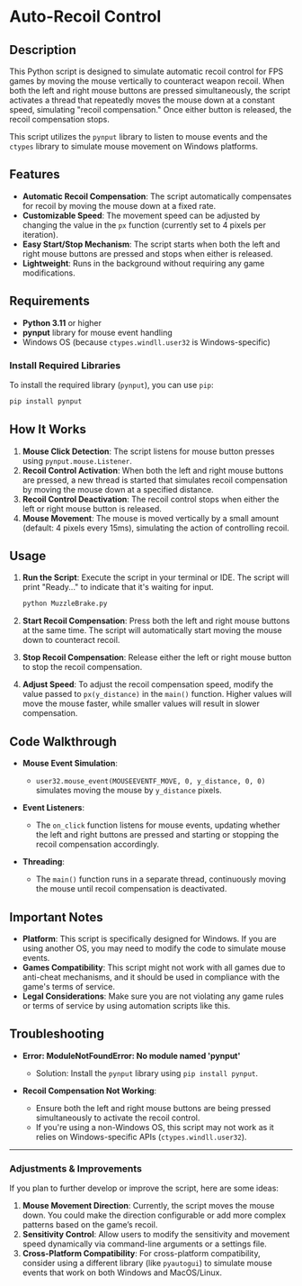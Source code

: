 # Auto-Recoil Control

## Description

This Python script is designed to simulate automatic recoil control for FPS games by moving the mouse vertically to counteract weapon recoil. When both the left and right mouse buttons are pressed simultaneously, the script activates a thread that repeatedly moves the mouse down at a constant speed, simulating "recoil compensation." Once either button is released, the recoil compensation stops.

This script utilizes the `pynput` library to listen to mouse events and the `ctypes` library to simulate mouse movement on Windows platforms.

## Features

- **Automatic Recoil Compensation**: The script automatically compensates for recoil by moving the mouse down at a fixed rate.
- **Customizable Speed**: The movement speed can be adjusted by changing the value in the `px` function (currently set to 4 pixels per iteration).
- **Easy Start/Stop Mechanism**: The script starts when both the left and right mouse buttons are pressed and stops when either is released.
- **Lightweight**: Runs in the background without requiring any game modifications.

## Requirements

- **Python 3.11** or higher
- **pynput** library for mouse event handling
- Windows OS (because `ctypes.windll.user32` is Windows-specific)

### Install Required Libraries

To install the required library (`pynput`), you can use `pip`:

```bash
pip install pynput
```

## How It Works

1. **Mouse Click Detection**: The script listens for mouse button presses using `pynput.mouse.Listener`.
2. **Recoil Control Activation**: When both the left and right mouse buttons are pressed, a new thread is started that simulates recoil compensation by moving the mouse down at a specified distance.
3. **Recoil Control Deactivation**: The recoil control stops when either the left or right mouse button is released.
4. **Mouse Movement**: The mouse is moved vertically by a small amount (default: 4 pixels every 15ms), simulating the action of controlling recoil.

## Usage

1. **Run the Script**: Execute the script in your terminal or IDE. The script will print "Ready..." to indicate that it's waiting for input.
   
   ```bash
   python MuzzleBrake.py
   ```

2. **Start Recoil Compensation**: Press both the left and right mouse buttons at the same time. The script will automatically start moving the mouse down to counteract recoil.

3. **Stop Recoil Compensation**: Release either the left or right mouse button to stop the recoil compensation.

4. **Adjust Speed**: To adjust the recoil compensation speed, modify the value passed to `px(y_distance)` in the `main()` function. Higher values will move the mouse faster, while smaller values will result in slower compensation.

## Code Walkthrough

- **Mouse Event Simulation**: 
   - `user32.mouse_event(MOUSEEVENTF_MOVE, 0, y_distance, 0, 0)` simulates moving the mouse by `y_distance` pixels.
   
- **Event Listeners**: 
   - The `on_click` function listens for mouse events, updating whether the left and right buttons are pressed and starting or stopping the recoil compensation accordingly.

- **Threading**:
   - The `main()` function runs in a separate thread, continuously moving the mouse until recoil compensation is deactivated.

## Important Notes

- **Platform**: This script is specifically designed for Windows. If you are using another OS, you may need to modify the code to simulate mouse events.
- **Games Compatibility**: This script might not work with all games due to anti-cheat mechanisms, and it should be used in compliance with the game's terms of service.
- **Legal Considerations**: Make sure you are not violating any game rules or terms of service by using automation scripts like this.

## Troubleshooting

- **Error: ModuleNotFoundError: No module named 'pynput'**
   - Solution: Install the `pynput` library using `pip install pynput`.

- **Recoil Compensation Not Working**:
   - Ensure both the left and right mouse buttons are being pressed simultaneously to activate the recoil control.
   - If you're using a non-Windows OS, this script may not work as it relies on Windows-specific APIs (`ctypes.windll.user32`).

---

### Adjustments & Improvements

If you plan to further develop or improve the script, here are some ideas:
1. **Mouse Movement Direction**: Currently, the script moves the mouse down. You could make the direction configurable or add more complex patterns based on the game’s recoil.
2. **Sensitivity Control**: Allow users to modify the sensitivity and movement speed dynamically via command-line arguments or a settings file.
3. **Cross-Platform Compatibility**: For cross-platform compatibility, consider using a different library (like `pyautogui`) to simulate mouse events that work on both Windows and MacOS/Linux.
